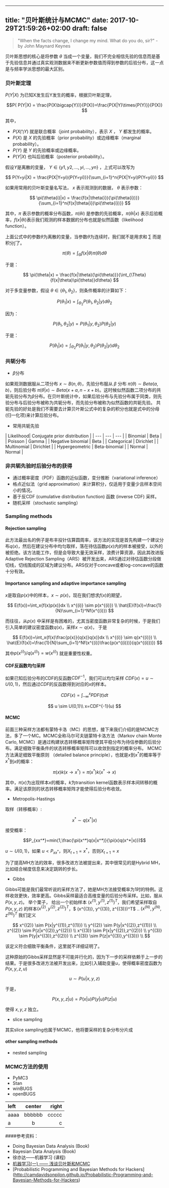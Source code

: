 
---
title: "贝叶斯统计与MCMC"
date: 2017-10-29T21:59:26+02:00
draft: false
---

>"When the facts change, I change my mind. What do you do, sir?"  - by John Maynard Keynes

贝叶斯思想的核心是将参数 $\theta$ 当成一个变量，我们不完全相信先验的信息而是基于先验信息并通过真实观测数据来不断更新参数值而得到参数的后验分布，这一点是与频率学派思想的最大区别。

### 贝叶斯定理

$P(Y|X)$ 为已知X发生后Y发生的概率，根据贝叶斯定理，
 
  $$P(
  P(Y|X) = \frac{P(X\bigcap{Y})}{P(X)}=\frac{P(X|Y)\times{P(Y)}}{P(X)}
  $$
 
 其中，
 
- $P(X\bigcap{Y})$ 就是联合概率（joint probability），表示 $X$ ， $Y$ 都发生的概率。
- $P(X)$ 是 $X$ 的先验概率（prior probability）或边缘概率（marginal probability）。
- $P(Y)$ 是 $Y$ 的先验概率或边缘概率。
- $P(Y|X)$ 也叫后验概率（posterior probability）。

假设$Y$是离散的变量， $Y \in \{y1,y2,...,yi,...,yn\}$ ，上式可以改写为

$$
  P(Y=yi|X) = \frac{P(X|Y=yi){P(Y=yi)}}{\sum_{i=1}^n{P(X|Y=yi)P(Y=yi)}}
$$

如果用常用的贝叶斯变量名写法， $x$ 表示观测到的数据， $\theta$ 表示参数：

 $$
  \pi(\theta{i}|x) = \frac{f(x|\theta{i}){\pi(\theta{i})}}{\sum_{i=1}^n{f(x|\theta{i})\pi(\theta{i})}}
  $$
  
其中，$\pi$ 表示参数的概率分布函数，$\pi(\theta{i})$ 是参数的先验概率，$\pi(\theta{i}|x)$ 表示后验概率，$f(x|\theta{i})$表示我们观测的样本数据的分布也就是似然函数（likelihood function）。

上面公式中的参数$\theta$为离散的变量，当参数$\theta$为连续时，我们就不是用求和 $\sum$ 而是积分$\int$了。

$$
\pi(\theta)=\int_\Theta{f(x|\theta)\pi(\theta)}d\theta
$$

于是：

 $$
  \pi(\theta|x) = \frac{f(x|\theta){\pi(\theta)}}{\int_{\Theta}{f(x|\theta)\pi(\theta)}d\theta}
  $$

对于多变量参数，假设 $\theta\in\{\theta_1, \theta_2\}$，则条件概率的计算如下：

$$
P(\theta_1|x)=\int_{\Theta_2}{P(\theta_1,\theta_2|y)}d\theta_2
$$

因为：

$$
P(\theta_1,\theta_2|y)=P(\theta_1|y,\theta_2)P(\theta_2|y)
$$

于是：

$$
P(\theta_1|x)=\int_{\Theta_2}{P(\theta_1|y,\theta_2)P(\theta_2|y)}d\theta_2
$$

### 共轭分布

- $\beta$分布

如果观测数据服从二项分布 $x \sim B(n,\theta)$，先验分布服从 $\beta$ 分布 $\pi(\theta)\sim Beta(a, b)$，则后验分布 $\pi(\theta|x) \sim Beta(x+a,n-x+b)$。这时候似然函数二项分布的共轭先验分布为$\beta$分布。在贝叶斯统计中，如果后验分布与先验分布属于同类，则先验分布与后验分布被称为共轭分布，而先验分布被称为似然函数的共轭先验。
共轭先验的好处是我们不需要去计算贝叶斯公式中的复杂的积分也就是式中的分母(归一化项)来计算后验分布。

- 常用共轭先验


| Likelihood| Conjugate prior distribution |
| --- | --- | --- |
| Binomial | Beta |
| Poisson  | Gamma |
| Negative binomial | Beta |
| Categorical | Dirichlet |
| Multinomial | Dirichlet |
| Hypergeometric | Beta-binomial |
| Normal | Normal |


### 非共轭先验时后验分布的获得

- 通过概率密度（PDF）函数的近似函数，变分推断（variational inference）
- 格点近似法（grid approximation）来计算积分，仅适用于变量少且样本空间小的情况。
- 基于反CDF (cumulative distribution function) 函数 (inverse CDF) 采样。
- 随机采样（stochastic sampling）


### Sampling methods

#### Rejection sampling

此方法最出名的例子是布丰投针估算圆周率，该方法的实现是首先构建一个建议分布$q(x)$，然后在建议分布中均匀取样，落在待估函数$p(x)$内的样本被接受，以外的被拒绝。该方法能工作，但是会导致大量无效采样，浪费计算资源，因此其改进版Adaptive Rejection Sampling（ARS）被开发出来，ARS通过对待估函数分段做切线，切线围成的区域为建议分布。ARS仅对于concave或者log-concave的函数十分有效。

#### Importance sampling and adaptive importance sampling

$x$是取自$p(x)$中的样本，$x \sim p(x)$，现在我们想求$f(x)$的期望，

$$
E(f(x))=\int_x{f(x)p(x)}dx \\
x^{(i)} \sim p(x^{(i)}) \\
\hat{E}(f(x))=\frac{1}{N}\sum_{i=1}^Nf(x^{(i)})
$$

而往往，从$p(x)$ 中采样是有困难的，尤其当密度函数非常复杂的时候，于是我们引入简单的建议密度函数$q(x)$，采样$x \sim q(x)$，
于是

$$
E(f(x))=\int_x{f(x)\frac{p(x)}{q(x)}q(x)}dx \\
x^{(i)} \sim q(x^{(i)}) \\
\hat{E}(f(x))=\frac{1}{N}\sum_{i=1}^Nf(x^{(i)}\frac{p(x^{(i)})}{q(x^{(i)})})
$$

其中$p(x^{(i)})/q(x^{(i)})=w(x^{(i)})$ 就是重要性权重。

#### CDF反函数均匀采样

如果已知后验分布的CDF的反函数$CDF^{-1}$，我们可以均匀采样 $CDF(x) = u \sim U(0,1)$，然后通过$CDF$的反函数得到对应的$x$的样本。

$$CDF(x)=\int_{-\infty}^{x}PDF(t)dt$$

$$
u \sim U(0,1)\\
x=CDF^{-1}(u)
$$

#### MCMC

前面三种采样方法都有蒙特卡洛（MC）的思想，接下来我们介绍的是MCMC方法，多了一个MC。MCMC全称马尔可夫链蒙特卡洛方法（Markov chain Monte Carlo, MCMC）是通过构建状态转移概率矩阵使其平稳分布为待估参数的后验分布。满足细致平衡条件的状态转移概率矩阵可以收敛到指定的概率分布。
MCMC方法满足细致平衡原则 （detailed balance principle），也就是$x$到$x^*$的概率等于$x^*$到$x$的概率：

$$\pi(x)k(x\to{x^*})=\pi(x^*)k(x^*\to{x})$$

其中，$\pi(x)$为出现样本$x$的概率，$k$为transition kernel函数表示样本间转移的概率。满足该原则的状态转移概率矩阵才能使得后验分布收敛。

- Metropolis-Hastings

取样（转移概率）: 

$$x^* \sim q(x^*|x)$$

接受概率：

$$P_{xx^*}=min(1,\frac{\pi(x^*)q(x|x^*)}{\pi(x)q(x^*|x)})$$

$u \sim U(0,1)$，如果 $u < P_{xx^*}$，则$X_{t+1}=x^*$，否则$X_{t+1}=x$

为了提高MH方法的效率，很多改进方法被提出来，其中很常见的是Hybrid MH，比如结合梯度信息来决定跳转的步长。

- Gibbs

Gibbs可能是我们最常听说的采样方法了，她是MH方法接受概率为1时的特例。这样收敛更快，效率更高。Gibbs采样最适合高维变量的后验分布采样。比如，服从$P(x,y,z)$。
举个栗子，
给出一个初始样本 $(x^{(1)}, y^{(1)}, z^{(1)})^T$，我们希望采样取自$P(x, y, z)$ 的样本$(x^{(2)}, y^{(2)}, z^{(2)})^T$，$ (x^{(3)}, y^{(3)}, z^{(3)})^T$ .. $(x^{(N)}, y^{(N)}, z^{(N)})^T$
我们定义

$$
x^{(2)} \sim P(x|y^{(1)},z^{(1)}) \\
y^{(2)} \sim P(y|x^{(2)},z^{(1)}) \\
z^{(2)} \sim P(z|x^{(2)},y^{(2)}) \\
x^{(3)} \sim P(x|y^{(2)},z^{(2)}) \\
y^{(3)} \sim P(y|x^{(3)},z^{(2)}) \\
z^{(3)} \sim P(z|x^{(3)},y^{(3)}) \\
$$

该定义符合细致平衡条件，这里就不详细证明了。

这种原始的Gibbs采样显然是不可能并行化的，因为下一步的采样依赖于上一步的结果。于是很多改进方法被开发出来，比如引入辅助变量$u$，使得概率密度函数为$P(x,y,z,u)$

$$ u \sim P(u|x,y,z)$$

于是，

$$ P(x,y,z|u)=P(x|u)P(y|u)P(z|u)$$ 

使得 $x,y,z$ 独立。

- slice sampling

其实slice sampling也属于MCMC，他将要采样的复杂分布分片成


#### other sampling methods

- nested sampling


### MCMC方法的使用

- PyMC3
- Stan
- winBUGS
- openBUGS


| left | center | right |
| :--- | :----: | ----: |
| aaaa | bbbbbb | ccccc |
| a    | b      | c     |


####参考资料：

+ Doing Bayesian Data Analysis (Book)
+ Bayesian Data Analysis (Book)
+ 徐亦达——机器学习 (课程)
+ [机器学习(一) —— 浅谈贝叶斯和MCMC](http://www.xuyankun.cn/2017/05/13/bayes/)
+ [Probabilistic Programming
and Bayesian Methods for Hackers] (http://camdavidsonpilon.github.io/Probabilistic-Programming-and-Bayesian-Methods-for-Hackers)


